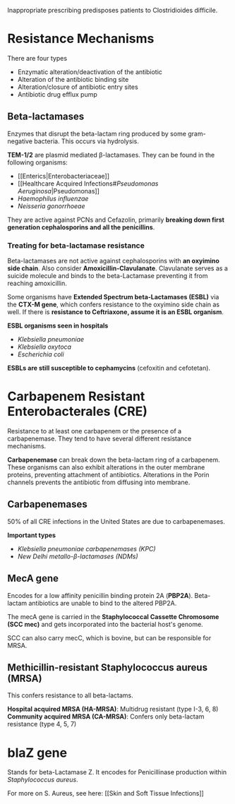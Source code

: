 Inappropriate prescribing predisposes patients to Clostridioides difficile.
# Resistance Mechanisms
There are four types
- Enzymatic alteration/deactivation of the antibiotic
- Alteration of the antibiotic binding site
- Alteration/closure of antibiotic entry sites
- Antibiotic drug efflux pump
## Beta-lactamases
Enzymes that disrupt the beta-lactam ring produced by some gram-negative bacteria. This occurs via hydrolysis.

**TEM-1/2** are plasmid mediated β-lactamases. They can be found in the following organisms:
- [[Enterics|Enterobacteriaceae]]
- [[Healthcare Acquired Infections#*Pseudomonas Aeruginosa*|Pseudomonas]]
- *Haemophilus influenzae*
- *Neisseria gonorrhoeae*

They are active against PCNs and Cefazolin, primarily **breaking down first generation cephalosporins and all the penicillins**. 
### Treating for beta-lactamase resistance
Beta-lactamases are not active against cephalosporins with **an oxyimino side chain**. Also consider **Amoxicillin-Clavulanate**. Clavulanate serves as a suicide molecule and binds to the beta-Lactamase preventing it from reaching amoxicillin.

Some organisms have **Extended Spectrum beta-Lactamases (ESBL)** via the **CTX-M gene**, which confers resistance to the oxyimino side chain as well. If there is **resistance to Ceftriaxone, assume it is an ESBL organism**.

**ESBL organisms seen in hospitals**
- *Klebsiella pneumoniae*
- *Klebsiella oxytoca*
- *Escherichia coli*

**ESBLs are still susceptible to cephamycins** (cefoxitin and cefotetan).
# Carbapenem Resistant Enterobacterales (CRE)
Resistance to at least one carbapenem or the presence of a carbapenemase. They tend to have several different resistance mechanisms.

**Carbapenemase** can break down the beta-lactam ring of a carbapenem. These organisms can also exhibit alterations in the outer membrane proteins, preventing attachment of antibiotics. Alterations in the Porin channels prevents the antibiotic from diffusing into membrane.
## Carbapenemases
50% of all CRE infections in the United States are due to carbapenemases.

**Important types**
- *Klebsiella pneumoniae carbapenemases (KPC)*
- *New Delhi metallo-β-lactamases (NDMs)*
## MecA gene
Encodes for a low affinity penicillin binding protein 2A (**PBP2A**). Beta-lactam antibiotics are unable to bind to the altered PBP2A.

The mecA gene is carried in the **Staphylococcal Cassette Chromosome (SCC mec)** and gets incorporated into the bacterial host's genome.

SCC can also carry mecC, which is bovine, but can be responsible for MRSA.
## Methicillin-resistant Staphylococcus aureus (MRSA)
This confers resistance to all beta-lactams.

**Hospital acquired MRSA (HA-MRSA)**: Multidrug resistant (type I-3, 6, 8)
**Community acquired MRSA (CA-MRSA)**: Confers only beta-lactam resistance (type 4, 5, 7)
# blaZ gene
Stands for beta-Lactamase Z. It encodes for Penicillinase production within *Staphylococcus aureus*.

For more on S. Aureus, see here: [[Skin and Soft Tissue Infections]]